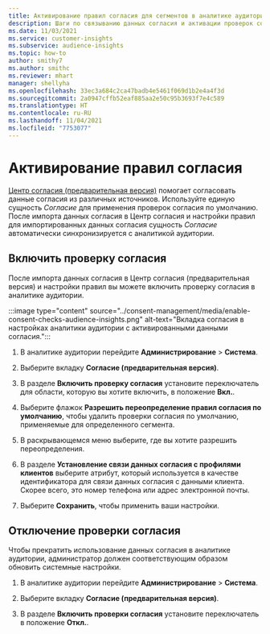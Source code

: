 ```yaml
---
title: Активирование правил согласия для сегментов в аналитике аудитории
description: Шаги по связыванию данных согласия и активации проверок согласия в аналитике аудитории.
ms.date: 11/03/2021
ms.service: customer-insights
ms.subservice: audience-insights
ms.topic: how-to
author: smithy7
ms.author: smithc
ms.reviewer: mhart
manager: shellyha
ms.openlocfilehash: 33ec3a684c2ca47badb4e5461f069d1b2e4a4f3d
ms.sourcegitcommit: 2a0947cffb52eaf885aa2e50c95b3693f7e4c589
ms.translationtype: HT
ms.contentlocale: ru-RU
ms.lasthandoff: 11/04/2021
ms.locfileid: "7753077"
---
```

# <a name="activate-consent-rules"></a>Активирование правил согласия

[Центр согласия (предварительная версия)](../consent-management/overview.md) помогает согласовать данные согласия из различных источников. Используйте единую сущность *Согласие* для применения проверок согласия по умолчанию. После импорта данных согласия в Центр согласия и настройки правил для импортированных данных согласия сущность *Согласие* автоматически синхронизируется с аналитикой аудитории.

## <a name="enable-consent-checks"></a>Включить проверку согласия

После импорта данных согласия в Центр согласия (предварительная версия) и настройки правил вы можете включить проверку согласия в аналитике аудитории. 

:::image type="content" source="../consent-management/media/enable-consent-checks-audience-insights.png" alt-text="Вкладка согласия в настройках аналитики аудитории с активированными данными согласия.":::

1. В аналитике аудитории перейдите **Администрирование** > **Система**.

1. Выберите вкладку **Согласие (предварительная версия)**.

1. В разделе **Включить проверку согласия** установите переключатель для области, которую вы хотите включить, в положение **Вкл.**.

1. Выберите флажок **Разрешить переопределение правил согласия по умолчанию**, чтобы удалить проверки согласия по умолчанию, применяемые для определенного сегмента. 

1. В раскрывающемся меню выберите, где вы хотите разрешить переопределения.     

1. В разделе **Установление связи данных согласия с профилями клиентов** выберите атрибут, который используется в качестве идентификатора для связи данных согласия с данными клиента. Скорее всего, это номер телефона или адрес электронной почты. 

1. Выберите **Сохранить**, чтобы применить ваши настройки.

## <a name="disable-consent-checks"></a>Отключение проверки согласия

Чтобы прекратить использование данных согласия в аналитике аудитории, администратор должен соответствующим образом обновить системные настройки.

1. В аналитике аудитории перейдите **Администрирование** > **Система**.

1. Выберите вкладку **Согласие (предварительная версия)**.

1. В разделе **Включить проверки согласия** установите переключатель в положение **Откл.**.

